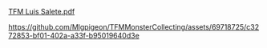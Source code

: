 [TFM Luis Salete.pdf](https://github.com/Mlgpigeon/TFMMonsterCollecting/files/12643933/TFM.Luis.Salete.pdf)



https://github.com/Mlgpigeon/TFMMonsterCollecting/assets/69718725/c3272853-bf01-402a-a33f-b95019640d3e

